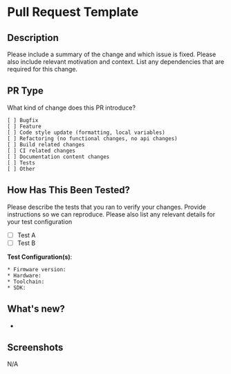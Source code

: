 # Pull Request Template

## Description

Please include a summary of the change and which issue is fixed. Please also include relevant motivation and context. List any dependencies that are required for this change.

## PR Type
What kind of change does this PR introduce?
```
[ ] Bugfix
[ ] Feature
[ ] Code style update (formatting, local variables)
[ ] Refactoring (no functional changes, no api changes)
[ ] Build related changes
[ ] CI related changes
[ ] Documentation content changes
[ ] Tests
[ ] Other
```
## How Has This Been Tested?

Please describe the tests that you ran to verify your changes. Provide instructions so we can reproduce. Please also list any relevant details for your test configuration

- [ ] Test A
- [ ] Test B

**Test Configuration(s)**:

```
* Firmware version:
* Hardware:
* Toolchain:
* SDK:
```

## What's new?
-

## Screenshots
N/A
